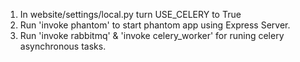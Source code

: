 1. In website/settings/local.py turn USE_CELERY to True
2. Run 'invoke phantom' to start phantom app using Express Server.
3. Run 'invoke rabbitmq' & 'invoke celery_worker' for runing celery asynchronous tasks.

